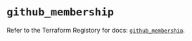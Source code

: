 # `github_membership`

Refer to the Terraform Registory for docs: [`github_membership`](https://registry.terraform.io/providers/integrations/github/5.23.0/docs/resources/membership).
